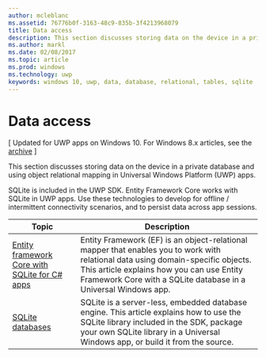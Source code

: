 ---author: mcleblancms.assetid: 76776b0f-3163-48c9-835b-3f4213968079title: Data accessdescription: This section discusses storing data on the device in a private database and using object relational mapping in Universal Windows Platform (UWP) apps.ms.author: marklms.date: 02/08/2017ms.topic: articlems.prod: windowsms.technology: uwpkeywords: windows 10, uwp, data, database, relational, tables, sqlite---# Data access\[ Updated for UWP apps on Windows 10. For Windows 8.x articles, see the [archive](http://go.microsoft.com/fwlink/p/?linkid=619132) \]This section discusses storing data on the device in a private database and using object relational mapping in Universal Windows Platform (UWP) apps.SQLite is included in the UWP SDK. Entity Framework Core works with SQLite in UWP apps. Use these technologies to develop for offline / intermittent connectivity scenarios, and to persist data across app sessions.| Topic | Description||-------|------------|| [Entity framework Core with SQLite for C# apps](entity-framework-7-with-sqlite-for-csharp-apps.md) | Entity Framework (EF) is an object-relational mapper that enables you to work with relational data using domain-specific objects. This article explains how you can use Entity Framework Core with a SQLite database in a Universal Windows app. || [SQLite databases](sqlite-databases.md) | SQLite is a server-less, embedded database engine. This article explains how to use the SQLite library included in the SDK, package your own SQLite library in a Universal Windows app, or build it from the source. |